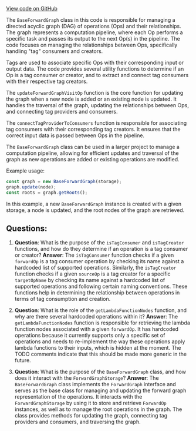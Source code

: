 [View code on GitHub](https://github.com/wandb/weave/weave-js/src/core/engine/forwardGraph/base.ts)

The `BaseForwardGraph` class in this code is responsible for managing a directed acyclic graph (DAG) of operations (Ops) and their relationships. The graph represents a computation pipeline, where each Op performs a specific task and passes its output to the next Op(s) in the pipeline. The code focuses on managing the relationships between Ops, specifically handling "tag" consumers and creators.

Tags are used to associate specific Ops with their corresponding input or output data. The code provides several utility functions to determine if an Op is a tag consumer or creator, and to extract and connect tag consumers with their respective tag creators.

The `updateForwardGraphVisitOp` function is the core function for updating the graph when a new node is added or an existing node is updated. It handles the traversal of the graph, updating the relationships between Ops, and connecting tag providers and consumers.

The `connectTagProviderToConsumers` function is responsible for associating tag consumers with their corresponding tag creators. It ensures that the correct input data is passed between Ops in the pipeline.

The `BaseForwardGraph` class can be used in a larger project to manage a computation pipeline, allowing for efficient updates and traversal of the graph as new operations are added or existing operations are modified.

Example usage:

```javascript
const graph = new BaseForwardGraph(storage);
graph.update(node);
const roots = graph.getRoots();
```

In this example, a new `BaseForwardGraph` instance is created with a given storage, a node is updated, and the root nodes of the graph are retrieved.
## Questions: 
 1. **Question**: What is the purpose of the `isTagConsumer` and `isTagCreator` functions, and how do they determine if an operation is a tag consumer or creator?
   **Answer**: The `isTagConsumer` function checks if a given `forwardOp` is a tag consumer operation by checking its name against a hardcoded list of supported operations. Similarly, the `isTagCreator` function checks if a given `sourceOp` is a tag creator for a specific `targetOpName` by checking its name against a hardcoded list of supported operations and following certain naming conventions. These functions help in determining the relationship between operations in terms of tag consumption and creation.

2. **Question**: What is the role of the `getLambdaFunctionNodes` function, and why are there several hardcoded operations within it?
   **Answer**: The `getLambdaFunctionNodes` function is responsible for retrieving the lambda function nodes associated with a given `forwardOp`. It has hardcoded operations because it currently supports only a specific set of operations and needs to re-implement the way these operations apply lambda functions to their inputs, which is hidden at the moment. The TODO comments indicate that this should be made more generic in the future.

3. **Question**: What is the purpose of the `BaseForwardGraph` class, and how does it interact with the `ForwardGraphStorage`?
   **Answer**: The `BaseForwardGraph` class implements the `ForwardGraph` interface and serves as the base class for managing and updating the forward graph representation of the operations. It interacts with the `ForwardGraphStorage` by using it to store and retrieve `ForwardOp` instances, as well as to manage the root operations in the graph. The class provides methods for updating the graph, connecting tag providers and consumers, and traversing the graph.